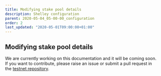 ```yaml
---
title: Modifying stake pool details
description: Shelley configuration
parent: 2020-05-04_05-00-00_configuration
order: 2
last_updated: "2020-05-01T09:00:00+01:00"
---
```

## Modifying stake pool details

We are currently working on this documentation and it will be coming soon. If you want to contribute, please raise an issue or submit a pull request in the [testnet repository](https://github.com/cardano-foundation/testnets-cardano-org).

